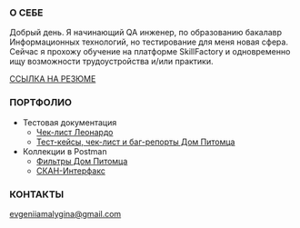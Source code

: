 ### О СЕБЕ
Добрый день. Я начинающий QA инженер, по образованию бакалавр Информационных технологий, но тестирование для меня новая сфера. Сейчас я прохожу обучение на платформе SkillFactory и одновременно ищу возможности трудоустройства и/или практики.

[ССЫЛКА НА РЕЗЮМЕ](https://drive.google.com/file/d/179zKcOpSxPW8Yux3ZX9Fpd6n8HtTm8ve/view?usp=sharing)

### ПОРТФОЛИО
- Тестовая документация
    - [Чек-лист Леонардо](https://drive.google.com/drive/folders/14XVcLbeBeW09IfSu-lFE49JC9FYqNY4V?usp=sharing)
    - [Тест-кейсы, чек-лист и баг-репорты Дом Питомца](https://drive.google.com/drive/folders/1Vb5CQsUWI88mOl3RQYIyW5kW_fzVlhWN?usp=sharing)
- Коллекции в Postman
    - [Фильтры Дом Питомца](https://drive.google.com/drive/folders/1R54PobnIvxCGK3weLxPdJynj2YD17KLD?usp=sharing)
    - [СКАН-Интерфакс](https://drive.google.com/drive/folders/1PPz0yq1muv889KkvSRzuj_xZs8WOnMUo?usp=sharing)

### КОНТАКТЫ
evgeniiamalygina@gmail.com
